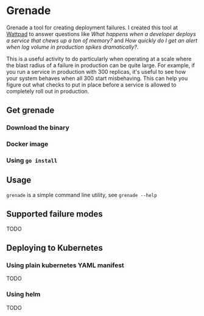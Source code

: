 # Grenade

Grenade a tool for creating deployment failures. I created this tool at [Wattpad](http://wattpad.com) to answer questions like _What happens when a developer deploys a service that chews up a ton of memory?_ and _How quickly do I get an alert when log volume in production spikes dramatically?_.

This is a useful activity to do particularly when operating at a scale where the blast radius of a failure in production can be quite large. For example, if you run a service in production with 300 replicas, it's useful to see how your system behaves when all 300 start misbehaving. This can help you figure out what checks to put in place before a service is allowed to completely roll out in production.

## Get grenade

### Download the binary

### Docker image

### Using `go install`

## Usage

`grenade` is a simple command line utility, see `grenade --help`

## Supported failure modes

TODO

## Deploying to Kubernetes

### Using plain kubernetes YAML manifest

TODO

### Using helm

TODO